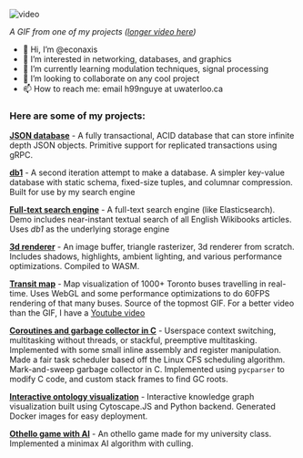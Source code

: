 ![video](/ezgif-2-23ab435b8008.gif)

*A GIF from one of my projects ([longer video here](https://youtu.be/sEx_jOtT0IM))*

- 👋 Hi, I’m @econaxis
- 👀 I’m interested in networking, databases, and graphics
- 🌱 I’m currently learning modulation techniques, signal processing
- 💞️ I’m looking to collaborate on any cool project
- 📫 How to reach me: email h99nguye at uwaterloo.ca

### Here are some of my projects:

[**JSON database**](https://github.com/econaxis/database) - A fully transactional, ACID database that can store infinite depth JSON objects. Primitive support for replicated transactions using gRPC. 

[**db1**](https://github.com/econaxis/db1) - A second iteration attempt to make a database. A simpler key-value database with static schema, fixed-size tuples, and columnar compression. Built for use by my search engine

[**Full-text search engine**](https://github.com/econaxis/search) - A full-text search engine (like Elasticsearch). Demo includes near-instant textual search of all English Wikibooks articles. Uses *db1* as the underlying storage engine

[**3d renderer**](https://github.com/econaxis/renderer) - An image buffer, triangle rasterizer, 3d renderer from scratch. Includes shadows, highlights, ambient lighting, and various performance optimizations. Compiled to WASM.

[**Transit map**](https://github.com/econaxis/transit) - 
Map visualization of 1000+ Toronto buses travelling in real-time. Uses WebGL and some performance optimizations to do 60FPS rendering of that many buses.
Source of the topmost GIF.
For a better video than the GIF, I have a [Youtube video](https://youtu.be/sEx_jOtT0IM)

[**Coroutines and garbage collector in C**](https://github.com/econaxis/coroutines) - 
Userspace context switching, multitasking without threads, or stackful, preemptive multitasking. Implemented with some small inline assembly and register manipulation. Made a fair task scheduler based off the Linux CFS scheduling algorithm.
Mark-and-sweep garbage collector in C. Implemented using `pycparser` to modify C code, and custom stack frames to find GC roots. 

[**Interactive ontology visualization**](https://github.com/climateMind/climatemind-ontology-visualization) -
Interactive knowledge graph visualization built using Cytoscape.JS and Python backend. Generated Docker images for easy deployment. 

[**Othello game with AI**](https://github.com/econaxis/othello) -
An othello game made for my university class. Implemented a minimax AI algorithm with culling. 


<!---
econaxis/econaxis is a ✨ special ✨ repository because its `README.md` (this file) appears on your GitHub profile.
You can click the Preview link to take a look at your changes.
--->
